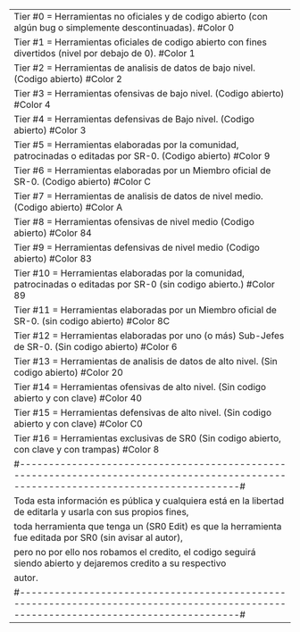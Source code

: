 
|                                                                                                                     |
|---------------------------------------------------------------------------------------------------------------------|
|Tier #0 = Herramientas no oficiales y de codigo abierto (con algún bug o simplemente descontinuadas). #Color 0       | 
|Tier #1 = Herramientas oficiales de codigo abierto con fines divertidos (nivel por debajo de 0). #Color 1            |
|Tier #2 = Herramientas de analisis de datos de bajo nivel. (Codigo abierto) #Color 2                                 |
|Tier #3 = Herramientas ofensivas de bajo nivel. (Codigo abierto) #Color 4                                            |
|Tier #4 = Herramientas defensivas de Bajo nivel. (Codigo abierto) #Color 3                                           | 
|Tier #5 = Herramientas elaboradas por la comunidad, patrocinadas o editadas por SR-0. (Codigo abierto) #Color 9      | 
|Tier #6 = Herramientas elaboradas por un Miembro oficial de SR-0. (Codigo abierto) #Color C                          |
|Tier #7 = Herramientas de analisis de datos de nivel medio. (Codigo abierto) #Color A                                |
|Tier #8 = Herramientas ofensivas de nivel medio (Codigo abierto) #Color 84                                           |
|Tier #9 = Herramientas defensivas de nivel medio (Codigo abierto) #Color 83                                          |
|Tier #10 = Herramientas elaboradas por la comunidad, patrocinadas o editadas por SR-0 (sin codigo abierto.) #Color 89|
|Tier #11 = Herramientas elaboradas por un Miembro oficial de SR-0. (sin codigo abierto) #Color 8C                    |
|Tier #12 = Herramientas elaboradas por uno (o más) Sub-Jefes de SR-0. (Sin codigo abierto) #Color 6                  |
|Tier #13 = Herramientas de analisis de datos de alto nivel. (Sin codigo abierto) #Color 20                           |
|Tier #14 = Herramientas ofensivas de alto nivel. (Sin codigo abierto y con clave) #Color 40                          |
|Tier #15 = Herramientas defensivas de alto nivel. (Sin codigo abierto y con clave) #Color C0                         |
|Tier #16 = Herramientas exclusivas de SR0 (Sin codigo abierto, con clave y con trampas) #Color 8                     |
| #------------------------------------------------------------------------------------------------------------------------------------# |
|Toda esta información es pública y cualquiera está en la libertad de editarla y usarla con sus propios fines,        |
|toda herramienta que tenga un (SR0 Edit) es que la herramienta fue editada por SR0 (sin avisar al autor),            |
|pero no por ello nos robamos el credito, el codigo seguirá siendo abierto y dejaremos credito a su respectivo        |
|autor.                                                                                                               |
| #------------------------------------------------------------------------------------------------------------------------------------# |
